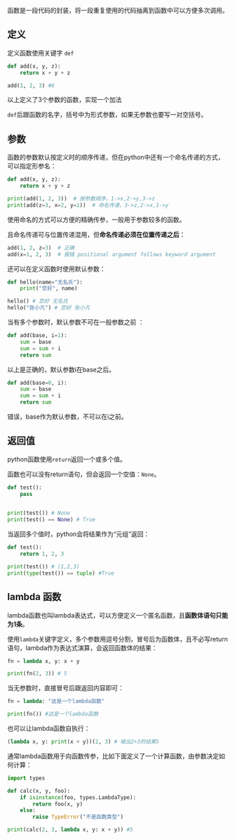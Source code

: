 
函数是一段代码的封装，将一段重复使用的代码抽离到函数中可以方便多次调用。

## 定义

定义函数使用关键字 `def`

```python
def add(x, y, z):
    return x + y + z

add(1, 2, 3) #6
```

以上定义了3个参数的函数，实现一个加法

`def`后跟函数的名字，括号中为形式参数，如果无参数也要写一对空括号。


## 参数


函数的参数默认按定义时的顺序传递，但在python中还有一个命名传递的方式，可以指定形参名：

```python
def add(x, y, z):
    return x + y + z

print(add(1, 2, 3))  # 按参数顺序，1->x,2->y,3->z
print(add(z=3, x=2, y=1))  # 命名传递，3->z,2->x,1->y
```

使用命名的方式可以方便的精确传参，一般用于参数较多的函数。

且命名传递可与位置传递混用，但**命名传递必须在位置传递之后**：

```python
add(1, 2, z=3)  # 正确
add(x=1, 2, 3)  # 报错 positional argument follows keyword argument
```


还可以在定义函数时使用默认参数：

```python
def hello(name="无名氏"):
    print("您好", name)

hello() # 您好 无名氏
hello("张小凡") # 您好 张小凡
```


当有多个参数时，默认参数不可在一般参数之前 ：

```python
def add(base, i=1):
    sum = base
    sum = sum + i
    return sum
```

以上是正确的，默认参数i在base之后。

```python
def add(base=0, i):
    sum = base
    sum = sum + i
    return sum
```

错误，base作为默认参数，不可以在i之前。

## 返回值

python函数使用`return`返回一个或多个值。

函数也可以没有return语句，但会返回一个空值：`None`。

```python
def test():
    pass
  

print(test()) # None
print(test() == None) # True
```

当返回多个值时，python会将结果作为“元组”返回：

```python
def test():
    return 1, 2, 3

print(test()) # (1,2,3)
print(type(test()) == tuple) #True
```

## lambda 函数

lambda函数也叫lambda表达式，可以方便定义一个匿名函数，且**函数体语句只能为1条**。

使用`lambda`关键字定义，多个参数用逗号分割，冒号后为函数体，且不必写return语句，lambda作为表达式演算，会返回函数体的结果：

```python
fn = lambda x, y: x + y

print(fn(2, 3)) # 5
```

当无参数时，直接冒号后跟返回内容即可：

```python
fn = lambda: "这是一个lambda函数"

print(fn()) #这是一个lambda函数
```


也可以让lambda函数自执行：

```python
(lambda x, y: print(x + y))(2, 3) # 输出2+3的结果5
```

通常lambda函数用于向函数传参，比如下面定义了一个计算函数，由参数决定如何计算：

```python
import types

def calc(x, y, foo):
    if isinstance(foo, types.LambdaType):
        return foo(x, y)
    else:
        raise TypeError("不是函数类型")

print(calc(2, 3, lambda x, y: x + y)) #5
```

